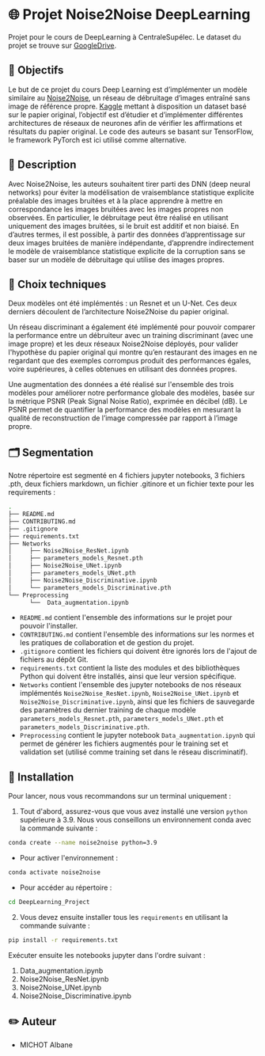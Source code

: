 # :globe_with_meridians: Projet Noise2Noise DeepLearning
Projet pour le cours de DeepLearning à CentraleSupélec. 
Le dataset du projet se trouve sur [GoogleDrive](https://drive.google.com/drive/folders/166pH_Nfa0afFc2q_0gLWiRlhbKv8xAH2?usp=sharing).

## 🎯 Objectifs
Le but de ce projet du cours Deep Learning est d’implémenter un modèle similaire au [Noise2Noise](https://arxiv.org/pdf/1803.04189.pdf), un réseau de
débruitage d’images entraîné sans image de référence propre. [Kaggle](https://www.kaggle.com/datasets/mehrdadkianiosh/noisy-images?resource=download) mettant à disposition un dataset basé sur le papier original, l’objectif est d’étudier et d’implémenter différentes architectures de réseaux de neurones afin de vérifier les
affirmations et résultats du papier original. Le code des auteurs se basant sur TensorFlow, le framework PyTorch est ici utilisé comme alternative.

## :page_facing_up: Description
Avec Noise2Noise, les auteurs souhaitent tirer parti des DNN (deep neural networks) pour éviter la modélisation de vraisemblance statistique explicite préalable des images bruitées et à la place apprendre à mettre en correspondance les images bruitées avec les images propres non observées. En particulier, le débruitage peut être réalisé en utilisant uniquement des images bruitées, si le bruit est additif et non biaisé. En d’autres termes, il est possible, à partir des données d’apprentissage sur deux images bruitées de manière indépendante, d’apprendre indirectement le modèle de vraisemblance statistique explicite de la corruption sans se baser sur un modèle de débruitage qui utilise des images propres.

## 🤔 Choix techniques
Deux modèles ont été implémentés : un Resnet et un U-Net. Ces deux derniers découlent de l’architecture Noise2Noise du papier original. 

Un réseau discriminant a également été implémenté pour pouvoir comparer la performance entre un débruiteur avec un training discriminant (avec une image propre) et les deux réseaux Noise2Noise déployés, pour valider l'hypothèse du papier original qui montre qu’en restaurant des images en ne regardant que des exemples corrompus produit des performances égales, voire supérieures, à celles obtenues en utilisant des données propres. 

Une augmentation des données a été réalisé sur l'ensemble des trois modèles pour améliorer notre performance globale des modèles, basée sur la métrique PSNR (Peak Signal Noise Ratio), exprimée en décibel (dB). Le PSNR permet de quantifier la performance des modèles en mesurant la qualité de reconstruction de l’image compressée par rapport à l’image propre.

## :card_index_dividers: Segmentation
Notre répertoire est segmenté en 4 fichiers jupyter notebooks, 3 fichiers .pth, deux fichiers markdown, un fichier .gitinore et un fichier texte pour les requirements :

```bash 
.
├── README.md
├── CONTRIBUTING.md
├── .gitignore
├── requirements.txt 
├── Networks
│     ├── Noise2Noise_ResNet.ipynb
│     ├── parameters_models_Resnet.pth
│     ├── Noise2Noise_UNet.ipynb
│     ├── parameters_models_UNet.pth
│     ├── Noise2Noise_Discriminative.ipynb
│     └── parameters_models_Discriminative.pth
└── Preprocessing
      └──  Data_augmentation.ipynb

```

- ``README.md`` contient l'ensemble des informations sur le projet pour pouvoir l'installer.
- ``CONTRIBUTING.md`` contient l'ensemble des informations sur les normes et les pratiques de collaboration et de gestion du projet.
- ``.gitignore`` contient les fichiers qui doivent être ignorés lors de l'ajout de fichiers au dépôt Git.
- ``requirements.txt`` contient la liste des modules et des bibliothèques Python qui doivent être installés, ainsi que leur version spécifique.
- ``Networks`` contient l'ensemble des jupyter notebooks de nos réseaux implémentés ``Noise2Noise_ResNet.ipynb``, ``Noise2Noise_UNet.ipynb`` et ``Noise2Noise_Discriminative.ipynb``, ainsi que les fichiers de sauvegarde des paramètres du dernier training de chaque modèle ``parameters_models_Resnet.pth``, ``parameters_models_UNet.pth`` et ``parameters_models_Discriminative.pth``.
- ``Preprocessing`` contient le jupyter notebook ``Data_augmentation.ipynb`` qui permet de générer les fichiers augmentés pour le training set et validation set (utilisé comme training set dans le réseau discriminatif).

## :wrench: Installation
Pour lancer, nous vous recommandons sur un terminal uniquement :

1. Tout d'abord, assurez-vous que vous avez installé une version `python` supérieure à 3.9. Nous vous conseillons un environnement conda avec la commande suivante : 
```bash
conda create --name noise2noise python=3.9
```
- Pour activer l'environnement :
```bash
conda activate noise2noise
```
- Pour accéder au répertoire : 
```bash
cd DeepLearning_Project
```

2. Vous devez ensuite installer tous les `requirements` en utilisant la commande suivante :
```bash
pip install -r requirements.txt
```

Exécuter ensuite les notebooks jupyter dans l'ordre suivant : 

1. Data_augmentation.ipynb 
2. Noise2Noise_ResNet.ipynb
3. Noise2Noise_UNet.ipynb
4. Noise2Noise_Discriminative.ipynb

## :pencil2: Auteur
- MICHOT Albane



